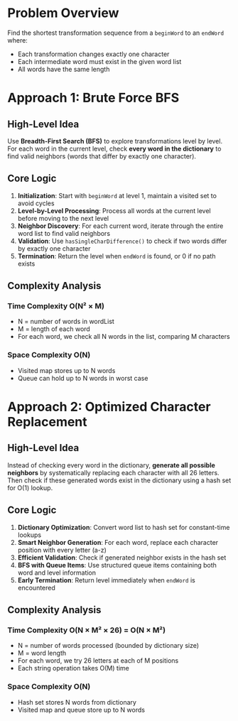# Problem Overview
Find the shortest transformation sequence from a `beginWord` to an `endWord` where:
- Each transformation changes exactly one character
- Each intermediate word must exist in the given word list
- All words have the same length

# Approach 1: Brute Force BFS

## High-Level Idea
Use **Breadth-First Search (BFS)** to explore transformations level by level. For each word in the current level, check **every word in the dictionary** to find valid neighbors (words that differ by exactly one character).

## Core Logic
1. **Initialization**: Start with `beginWord` at level 1, maintain a visited set to avoid cycles
2. **Level-by-Level Processing**: Process all words at the current level before moving to the next level
3. **Neighbor Discovery**: For each current word, iterate through the entire word list to find valid neighbors
4. **Validation**: Use `hasSingleCharDifference()` to check if two words differ by exactly one character
5. **Termination**: Return the level when `endWord` is found, or 0 if no path exists

## Complexity Analysis
### Time Complexity O(N² × M)
- N = number of words in wordList
- M = length of each word
- For each word, we check all N words in the list, comparing M characters

### Space Complexity O(N)
- Visited map stores up to N words
- Queue can hold up to N words in worst case


# Approach 2: Optimized Character Replacement

## High-Level Idea
Instead of checking every word in the dictionary, **generate all possible neighbors** by systematically replacing each character with all 26 letters. Then check if these generated words exist in the dictionary using a hash set for O(1) lookup.

## Core Logic
1. **Dictionary Optimization**: Convert word list to hash set for constant-time lookups
2. **Smart Neighbor Generation**: For each word, replace each character position with every letter (a-z)
3. **Efficient Validation**: Check if generated neighbor exists in the hash set
4. **BFS with Queue Items**: Use structured queue items containing both word and level information
5. **Early Termination**: Return level immediately when `endWord` is encountered

## Complexity Analysis
### Time Complexity O(N × M² × 26) = O(N × M²)
- N = number of words processed (bounded by dictionary size)
- M = word length
- For each word, we try 26 letters at each of M positions
- Each string operation takes O(M) time

### Space Complexity O(N)
- Hash set stores N words from dictionary
- Visited map and queue store up to N words

